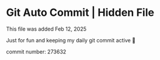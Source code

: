 # Git Auto Commit | Hidden File

This file was added Feb 12, 2025

Just for fun and keeping my daily git commit active 🤪

commit number: 273632
